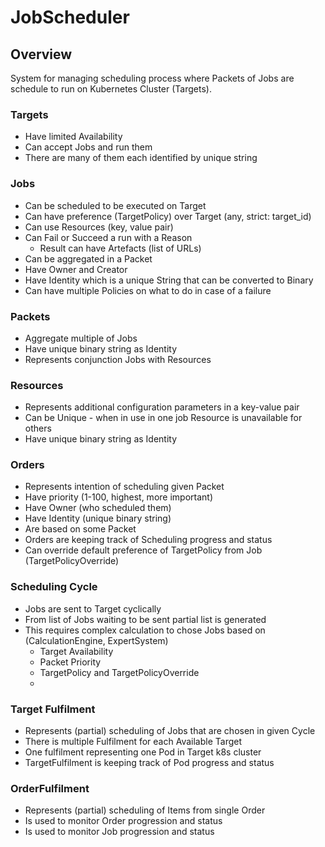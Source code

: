 # JobScheduler

## Overview
System for managing scheduling process where 
Packets of Jobs are schedule to run on Kubernetes Cluster (Targets).

### Targets
* Have limited Availability
* Can accept Jobs and run them
* There are many of them each identified by unique string

### Jobs
* Can be scheduled to be executed on Target
* Can have preference (TargetPolicy) over Target (any, strict: target_id)
* Can use Resources (key, value pair)
* Can Fail or Succeed a run with a Reason
  * Result can have Artefacts (list of URLs)
* Can be aggregated in a Packet
* Have Owner and Creator
* Have Identity which is a unique String that can be converted to Binary
* Can have multiple Policies on what to do in case of a failure

### Packets
* Aggregate multiple of Jobs
* Have unique binary string as Identity
* Represents conjunction Jobs with Resources

### Resources
* Represents additional configuration parameters in a key-value pair
* Can be Unique - when in use in one job Resource is unavailable for others
* Have unique binary string as Identity

### Orders
* Represents intention of scheduling given Packet
* Have priority (1-100, highest, more important)
* Have Owner (who scheduled them)
* Have Identity (unique binary string)
* Are based on some Packet
* Orders are keeping track of Scheduling progress and status
* Can override default preference of TargetPolicy from Job (TargetPolicyOverride)

### Scheduling Cycle
* Jobs are sent to Target cyclically 
* From list of Jobs waiting to be sent partial list is generated
* This requires complex calculation to chose Jobs based on (CalculationEngine, ExpertSystem)
  * Target Availability
  * Packet Priority
  * TargetPolicy and TargetPolicyOverride
  * 

### Target Fulfilment
* Represents (partial) scheduling of Jobs that are chosen in given Cycle
* There is multiple Fulfilment for each Available Target
* One fulfilment representing one Pod in Target k8s cluster
* TargetFulfilment is keeping track of Pod progress and status

### OrderFulfilment
* Represents (partial) scheduling of Items from single Order
* Is used to monitor Order progression and status
* Is used to monitor Job progression and status